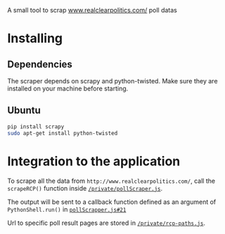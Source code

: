 A small tool to scrap www.realclearpolitics.com/ poll datas

Installing
==========

Dependencies
-------------------
The scraper depends on scrapy and python-twisted. Make sure they are installed on your machine before starting.

## Ubuntu

```sh
pip install scrapy
sudo apt-get install python-twisted
```


Integration to the application
==========

To scrape all the data from `http://www.realclearpolitics.com/`, call the `scrapeRCP()` function inside [`/private/pollScraper.js`](../pollScraper.js).

The output will be sent to a callback function defined as an argument of `PythonShell.run()` in [`pollScrapper.js#21`](../pollScraper.js#L21)

Url to specific poll result pages are stored in [`/private/rcp-paths.js`](../rcp-paths.js). 
